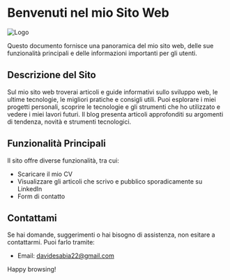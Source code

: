 # Benvenuti nel mio Sito Web

![Logo](https://firebasestorage.googleapis.com/v0/b/portfolio-davide-sabia.appspot.com/o/assets%2Fio.png?alt=media&token=7f38868a-a0c6-449e-9116-5d135e01ab6a&_gl=1*18ocjow*_ga*OTI2ODQ3NzE4LjE2OTczMTA0MzM.*_ga_CW55HF8NVT*MTY5ODY5OTkyMi4yMS4xLjE2OTg2OTk5MzMuNDkuMC4w)

Questo documento fornisce una panoramica del mio sito web, delle sue funzionalità principali e delle informazioni importanti per gli utenti.

## Descrizione del Sito

Sul mio sito web troverai articoli e guide informativi sullo sviluppo web, le ultime tecnologie, le migliori pratiche e consigli utili. Puoi esplorare i miei progetti personali, scoprire le tecnologie e gli strumenti che ho utilizzato e vedere i miei lavori futuri. Il blog presenta articoli approfonditi su argomenti di tendenza, novità e strumenti tecnologici.

## Funzionalità Principali

Il sito offre diverse funzionalità, tra cui:

- Scaricare il mio CV
- Visualizzare gli articoli che scrivo e pubblico sporadicamente su LinkedIn
- Form di contatto

## Contattami

Se hai domande, suggerimenti o hai bisogno di assistenza, non esitare a contattarmi. Puoi farlo tramite:

- Email: davidesabia22@gmail.com

Happy browsing!
